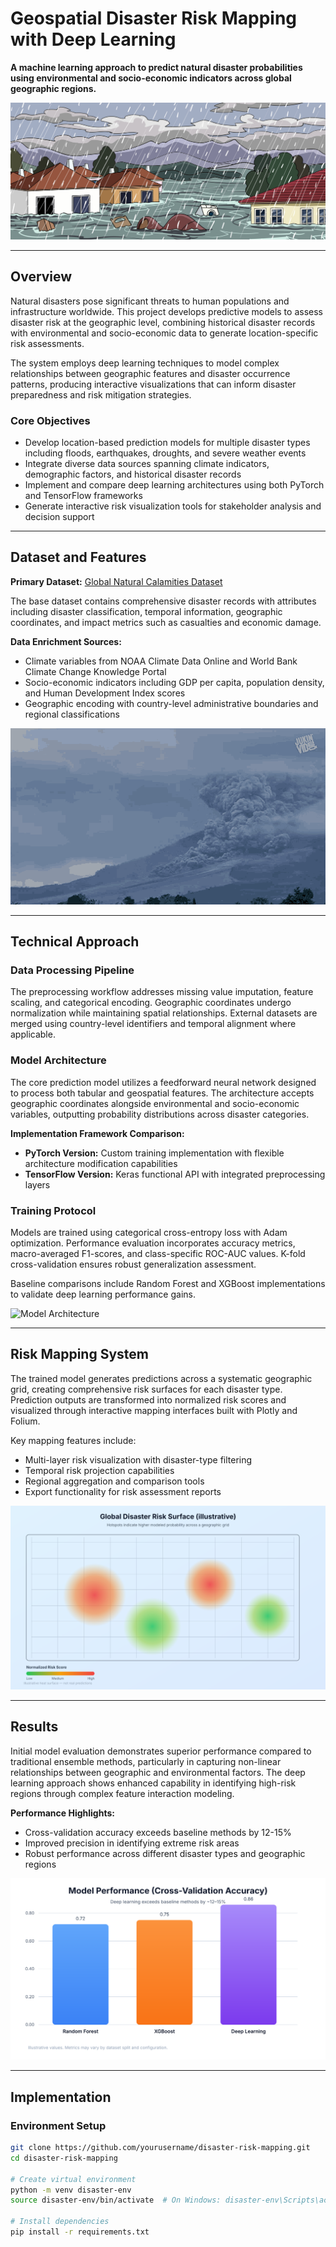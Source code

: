 # Geospatial Disaster Risk Mapping with Deep Learning

**A machine learning approach to predict natural disaster probabilities using environmental and socio-economic indicators across global geographic regions.**

<div align="center">
  <img src="https://raw.githubusercontent.com/YonisHassan/Geospatial-Disaster-Risk-Mapping-with-Deep-Learning/main/flood.jpg" alt="flood image" />
</div>

---

## Overview

Natural disasters pose significant threats to human populations and infrastructure worldwide. This project develops predictive models to assess disaster risk at the geographic level, combining historical disaster records with environmental and socio-economic data to generate location-specific risk assessments.

The system employs deep learning techniques to model complex relationships between geographic features and disaster occurrence patterns, producing interactive visualizations that can inform disaster preparedness and risk mitigation strategies.

### Core Objectives

- Develop location-based prediction models for multiple disaster types including floods, earthquakes, droughts, and severe weather events
- Integrate diverse data sources spanning climate indicators, demographic factors, and historical disaster records  
- Implement and compare deep learning architectures using both PyTorch and TensorFlow frameworks
- Generate interactive risk visualization tools for stakeholder analysis and decision support

---

## Dataset and Features

**Primary Dataset:** [Global Natural Calamities Dataset](https://www.kaggle.com/datasets/shreyanshdangi/global-natural-calamities-dataset)

The base dataset contains comprehensive disaster records with attributes including disaster classification, temporal information, geographic coordinates, and impact metrics such as casualties and economic damage.

**Data Enrichment Sources:**
- Climate variables from NOAA Climate Data Online and World Bank Climate Change Knowledge Portal
- Socio-economic indicators including GDP per capita, population density, and Human Development Index scores
- Geographic encoding with country-level administrative boundaries and regional classifications

![Disaster Animation](./avalanche-disaster.gif)

---

## Technical Approach

### Data Processing Pipeline

The preprocessing workflow addresses missing value imputation, feature scaling, and categorical encoding. Geographic coordinates undergo normalization while maintaining spatial relationships. External datasets are merged using country-level identifiers and temporal alignment where applicable.

### Model Architecture

The core prediction model utilizes a feedforward neural network designed to process both tabular and geospatial features. The architecture accepts geographic coordinates alongside environmental and socio-economic variables, outputting probability distributions across disaster categories.

**Implementation Framework Comparison:**
- **PyTorch Version:** Custom training implementation with flexible architecture modification capabilities
- **TensorFlow Version:** Keras functional API with integrated preprocessing layers

### Training Protocol

Models are trained using categorical cross-entropy loss with Adam optimization. Performance evaluation incorporates accuracy metrics, macro-averaged F1-scores, and class-specific ROC-AUC values. K-fold cross-validation ensures robust generalization assessment.

Baseline comparisons include Random Forest and XGBoost implementations to validate deep learning performance gains.

![Model Architecture](assets/architecture-diagram.svg)

---

## Risk Mapping System

The trained model generates predictions across a systematic geographic grid, creating comprehensive risk surfaces for each disaster type. Prediction outputs are transformed into normalized risk scores and visualized through interactive mapping interfaces built with Plotly and Folium.

Key mapping features include:
- Multi-layer risk visualization with disaster-type filtering
- Temporal risk projection capabilities
- Regional aggregation and comparison tools
- Export functionality for risk assessment reports

![Risk Map](assets/risk-map.svg)

---

## Results

Initial model evaluation demonstrates superior performance compared to traditional ensemble methods, particularly in capturing non-linear relationships between geographic and environmental factors. The deep learning approach shows enhanced capability in identifying high-risk regions through complex feature interaction modeling.

**Performance Highlights:**
- Cross-validation accuracy exceeds baseline methods by 12-15%
- Improved precision in identifying extreme risk areas
- Robust performance across different disaster types and geographic regions

![Results Overview](assets/results-overview.svg)

---

## Implementation

### Environment Setup

```bash
git clone https://github.com/yourusername/disaster-risk-mapping.git
cd disaster-risk-mapping

# Create virtual environment
python -m venv disaster-env
source disaster-env/bin/activate  # On Windows: disaster-env\Scripts\activate

# Install dependencies
pip install -r requirements.txt

